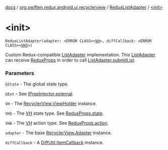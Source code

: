 [docs](../../index.md) / [org.swiften.redux.android.ui.recyclerview](../index.md) / [ReduxListAdapter](index.md) / [&lt;init&gt;](./-init-.md)

# &lt;init&gt;

`ReduxListAdapter(adapter: <ERROR CLASS><`[`VH`](index.md#VH)`>, diffCallback: <ERROR CLASS><`[`VHS`](index.md#VHS)`>)`

Custom Redux-compatible [ListAdapter](#) implementation. This [ListAdapter](#) can receive [ReduxProps](../../org.swiften.redux.ui/-redux-props/index.md)
in order to call [ListAdapter.submitList](#).

### Parameters

`GState` - The global state type.

`GExt` - See [IPropInjector.external](../../org.swiften.redux.ui/-i-action-dependency/external.md).

`VH` - The [RecyclerView.ViewHolder](#) instance.

`VHS` - The [VH](index.md#VH) state type. See [ReduxProps.state](../../org.swiften.redux.ui/-redux-props/state.md).

`VHA` - The [VH](index.md#VH) action type. See [ReduxProps.action](../../org.swiften.redux.ui/-redux-props/action.md).

`adapter` - The base [RecyclerView.Adapter](#) instance.

`diffCallback` - A [DiffUtil.ItemCallback](#) instance.